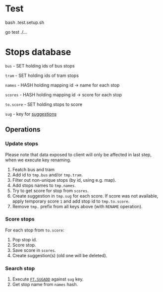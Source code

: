# Test

bash .test.setup.sh

go test ./...


# Stops database

`bus` - SET holding ids of bus stops

`tram` - SET holding ids of tram stops

`names` - HASH holding mapping id -> name for each stop

`scores` - HASH holding mapping id -> score for each stop

`to.score` - SET holding stops to score

`sug` - key for [suggestions](https://oss.redislabs.com/redisearch/Commands/#suggestions)

## Operations

### Update stops

Please note that data exposed to client will only be affected in last step, when we execute key renaming.

1. Featch bus and tram 
2. Add id to `tmp.bus` and/or `tmp.tram`.
3. Filter out non-unique stops (by id, using e.g. map).
4. Add stops names to `tmp.names`.
5. Try to get score for stop from `scores`.
6. Create suggestion in `tmp.sug` for each score. If score was not available, apply temporary score `1` and add stop id to `tmp.to.score`.
7. Remove `tmp.` prefix from all keys above (with `RENAME` operation).

### Score stops

For each stop from `to.score`:

1. Pop stop id.
2. Score stop.
3. Save score in `scores`.
4. Create suggestion(s) (old one will be deleted).

### Search stop

1. Execute [`FT.SUGADD`](https://oss.redislabs.com/redisearch/Commands/#ftsugadd) against `sug` key.
2. Get stop name from `names` hash.